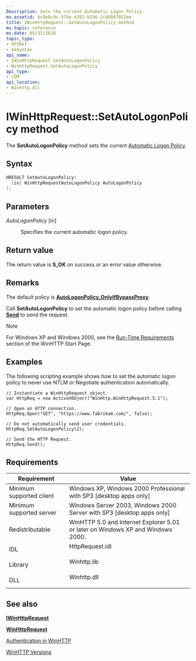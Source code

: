 ```yaml
---
Description: Sets the current Automatic Logon Policy.
ms.assetid: bc8e8c9c-574e-4392-b336-2c06947022ee
title: IWinHttpRequest::SetAutoLogonPolicy method
ms.topic: reference
ms.date: 05/31/2018
topic_type: 
- APIRef
- kbSyntax
api_name: 
- IWinHttpRequest.SetAutoLogonPolicy
- WinHttpRequest.SetAutoLogonPolicy
api_type: 
- COM
api_location: 
- Winhttp.dll
---
```


# IWinHttpRequest::SetAutoLogonPolicy method

The **SetAutoLogonPolicy** method sets the current [Automatic Logon Policy](authentication-in-winhttp.md).

## Syntax


```C++
HRESULT SetAutoLogonPolicy(
  [in] WinHttpRequestAutoLogonPolicy AutoLogonPolicy
);
```



## Parameters

<dl> <dt>

*AutoLogonPolicy* \[in\]
</dt> <dd>

Specifies the current automatic logon policy.

</dd> </dl>

## Return value

The return value is **S\_OK** on success or an error value otherwise.

## Remarks

The default policy is [**AutoLogonPolicy\_OnlyIfBypassProxy**](winhttprequestautologonpolicy.md).

Call **SetAutoLogonPolicy** to set the automatic logon policy before calling [**Send**](iwinhttprequest-send.md) to send the request.

> [!Note]  
> For Windows XP and Windows 2000, see the [Run-Time Requirements](winhttp-start-page.md) section of the WinHTTP Start Page.

 

## Examples

The following scripting example shows how to set the automatic logon policy to never use NTLM or Negotiate authentication automatically.


```JScript
// Instantiate a WinHttpRequest object.
var HttpReq = new ActiveXObject("WinHttp.WinHttpRequest.5.1");
    
// Open an HTTP connection.
HttpReq.Open("GET", "https://www.fabrikam.com/", false);
    
// Do not automatically send user credentials.
HttpReq.SetAutoLogonPolicy(2);

// Send the HTTP Request.
HttpReq.Send();
```



## Requirements



| Requirement | Value |
|-------------------------------------|--------------------------------------------------------------------------------------------|
| Minimum supported client<br/> | Windows XP, Windows 2000 Professional with SP3 \[desktop apps only\]<br/>            |
| Minimum supported server<br/> | Windows Server 2003, Windows 2000 Server with SP3 \[desktop apps only\]<br/>         |
| Redistributable<br/>          | WinHTTP 5.0 and Internet Explorer 5.01 or later on Windows XP and Windows 2000.<br/> |
| IDL<br/>                      | <dl> <dt>HttpRequest.idl</dt> </dl> |
| Library<br/>                  | <dl> <dt>Winhttp.lib</dt> </dl>     |
| DLL<br/>                      | <dl> <dt>Winhttp.dll</dt> </dl>     |



## See also

<dl> <dt>

[**IWinHttpRequest**](iwinhttprequest-interface.md)
</dt> <dt>

[**WinHttpRequest**](winhttprequest.md)
</dt> <dt>

[Authentication in WinHTTP](authentication-in-winhttp.md)
</dt> <dt>

[WinHTTP Versions](winhttp-versions.md)
</dt> </dl>

 

 




